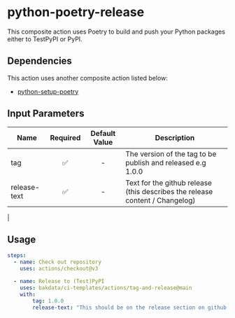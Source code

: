 # python-poetry-release

This composite action uses Poetry to build and push your Python packages either to TestPyPI or PyPI.

## Dependencies

This action uses another composite action listed below:

- [python-setup-poetry](https://github.com/bakdata/ci-templates/tree/main/actions/python-setup-poetry)

## Input Parameters

| Name         | Required | Default Value | Description                                                                  |
| ------------ | :------: | :-----------: | ---------------------------------------------------------------------------- |
| tag          |    ✅    |       -       | The version of the tag to be publish and released e.g 1.0.0                  |
| release-text |    ✅    |       -       | Text for the github release (this describes the release content / Changelog) |

|

## Usage

```yaml
steps:
  - name: Check out repository
    uses: actions/checkout@v3

  - name: Release to (Test)PyPI
    uses: bakdata/ci-templates/actions/tag-and-release@main
    with:
        tag: 1.0.0
        release-text: "This should be on the release section on github. Normally a Changelog"
```
